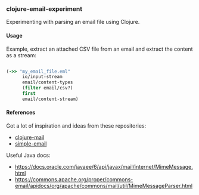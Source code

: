 ### clojure-email-experiment

Experimenting with parsing an email file using Clojure. 

#### Usage

Example, extract an attached CSV file from an email and extract the content as a stream:

``` clojure

(->> "my_email_file.eml"
      io/input-stream
      email/content-types
      (filter email/csv?)
      first
      email/content-stream)
```

#### References
Got a lot of inspiration and ideas from these repositories:

* [clojure-mail](https://github.com/owainlewis/clojure-mail)
* [simple-email](https://github.com/kisom/simple-email)

Useful Java docs:
* https://docs.oracle.com/javaee/6/api/javax/mail/internet/MimeMessage.html
* https://commons.apache.org/proper/commons-email/apidocs/org/apache/commons/mail/util/MimeMessageParser.html
